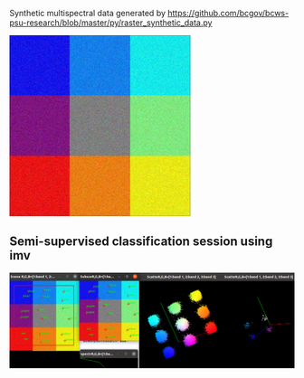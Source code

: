 Synthetic multispectral data generated by https://github.com/bcgov/bcws-psu-research/blob/master/py/raster_synthetic_data.py

<img src="chess.png" width="320">

## Semi-supervised classification session using imv
<img src="session.png" width="640">
